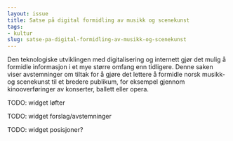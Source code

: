 ```yaml
---
layout: issue
title: Satse på digital formidling av musikk og scenekunst
tags:
- kultur
slug: satse-pa-digital-formidling-av-musikk-og-scenekunst
---
```


Den teknologiske utviklingen med digitalisering og internett gjør det mulig å formidle informasjon i et mye større omfang enn tidligere. Denne saken viser avstemninger om tiltak for å gjøre det lettere å formidle norsk musikk- og scenekunst til et bredere publikum, for eksempel gjennom kinooverføringer av konserter, ballett eller opera.

TODO: widget løfter

TODO: widget forslag/avstemninger

TODO: widget posisjoner?

